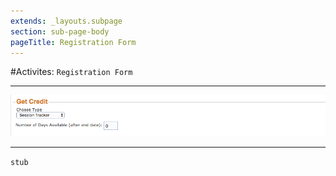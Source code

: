```yaml
---
extends: _layouts.subpage
section: sub-page-body
pageTitle: Registration Form
---
```


#Activites: `Registration Form`

---

![Image of Registration Form](../img/activity/get_credit.png)

---

`stub`